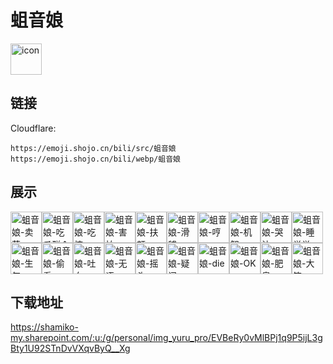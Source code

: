 # 蛆音娘
<img src="https://emoji.shojo.cn/bili/src/蛆音娘/icon.png" width="50" height="50" alt="icon">

## 链接
Cloudflare:
```
https://emoji.shojo.cn/bili/src/蛆音娘
https://emoji.shojo.cn/bili/webp/蛆音娘
```
## 展示
<img src="https://emoji.shojo.cn/bili/src/蛆音娘/蛆音娘-卖萌.png" width="50" height="50" alt="蛆音娘-卖萌"><img src="https://emoji.shojo.cn/bili/src/蛆音娘/蛆音娘-吃瓜群众.png" width="50" height="50" alt="蛆音娘-吃瓜群众"><img src="https://emoji.shojo.cn/bili/src/蛆音娘/蛆音娘-吃惊.png" width="50" height="50" alt="蛆音娘-吃惊"><img src="https://emoji.shojo.cn/bili/src/蛆音娘/蛆音娘-害怕.png" width="50" height="50" alt="蛆音娘-害怕"><img src="https://emoji.shojo.cn/bili/src/蛆音娘/蛆音娘-扶额.png" width="50" height="50" alt="蛆音娘-扶额"><img src="https://emoji.shojo.cn/bili/src/蛆音娘/蛆音娘-滑稽.png" width="50" height="50" alt="蛆音娘-滑稽"><img src="https://emoji.shojo.cn/bili/src/蛆音娘/蛆音娘-哼.png" width="50" height="50" alt="蛆音娘-哼"><img src="https://emoji.shojo.cn/bili/src/蛆音娘/蛆音娘-机智.png" width="50" height="50" alt="蛆音娘-机智"><img src="https://emoji.shojo.cn/bili/src/蛆音娘/蛆音娘-哭泣.png" width="50" height="50" alt="蛆音娘-哭泣"><img src="https://emoji.shojo.cn/bili/src/蛆音娘/蛆音娘-睡觉觉.png" width="50" height="50" alt="蛆音娘-睡觉觉"><img src="https://emoji.shojo.cn/bili/src/蛆音娘/蛆音娘-生气.png" width="50" height="50" alt="蛆音娘-生气"><img src="https://emoji.shojo.cn/bili/src/蛆音娘/蛆音娘-偷看.png" width="50" height="50" alt="蛆音娘-偷看"><img src="https://emoji.shojo.cn/bili/src/蛆音娘/蛆音娘-吐血.png" width="50" height="50" alt="蛆音娘-吐血"><img src="https://emoji.shojo.cn/bili/src/蛆音娘/蛆音娘-无语.png" width="50" height="50" alt="蛆音娘-无语"><img src="https://emoji.shojo.cn/bili/src/蛆音娘/蛆音娘-摇头.png" width="50" height="50" alt="蛆音娘-摇头"><img src="https://emoji.shojo.cn/bili/src/蛆音娘/蛆音娘-疑问.png" width="50" height="50" alt="蛆音娘-疑问"><img src="https://emoji.shojo.cn/bili/src/蛆音娘/蛆音娘-die.png" width="50" height="50" alt="蛆音娘-die"><img src="https://emoji.shojo.cn/bili/src/蛆音娘/蛆音娘-OK.png" width="50" height="50" alt="蛆音娘-OK"><img src="https://emoji.shojo.cn/bili/src/蛆音娘/蛆音娘-肥皂.png" width="50" height="50" alt="蛆音娘-肥皂"><img src="https://emoji.shojo.cn/bili/src/蛆音娘/蛆音娘-大笑.png" width="50" height="50" alt="蛆音娘-大笑">

## 下载地址

https://shamiko-my.sharepoint.com/:u:/g/personal/img_yuru_pro/EVBeRy0vMlBPj1q9P5ijL3gBty1U92STnDvVXqvByQ__Xg